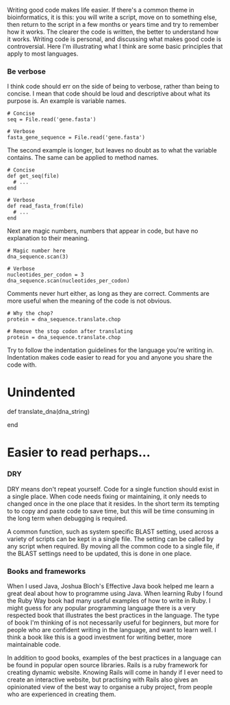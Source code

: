 Writing good code makes life easier. If there's a common theme in bioinformatics, it is this: you will write a script, move on to something else, then return to the script in a few months or years time and try to remember how it works. The clearer the code is written, the better to understand how it works. Writing code is personal, and discussing what makes good code is controversial. Here I'm illustrating what I think are some basic principles that apply to most languages.

### Be verbose

I think code should err on the side of being to verbose, rather than being to concise. I mean that code should be loud and descriptive about what its purpose is. An example is variable names.

    # Concise
    seq = File.read('gene.fasta')
    
    # Verbose
    fasta_gene_sequence = File.read('gene.fasta')

The second example is longer, but leaves no doubt as to what the variable contains. The same can be applied to method names.

    # Concise
    def get_seq(file)
      # ...
    end

    # Verbose
    def read_fasta_from(file)
      # ...
    end

Next are magic numbers, numbers that appear in code, but have no explanation to their meaning.

    # Magic number here
    dna_sequence.scan(3)

    # Verbose
    nucleotides_per_codon = 3
    dna_sequence.scan(nucleotides_per_codon)

Comments never hurt either, as long as they are correct. Comments are more useful when the meaning of the code is not obvious.

    # Why the chop?
    protein = dna_sequence.translate.chop

    # Remove the stop codon after translating
    protein = dna_sequence.translate.chop

Try to follow the indentation guidelines for the language you're writing in. Indentation makes code easier to read for you and anyone you share the code with.

  # Unindented
  def translate_dna(dna_string)
  
  end

  # Easier to read perhaps...

### DRY

DRY means don't repeat yourself. Code for a single function should exist in a single place. When code needs fixing or maintaining, it only needs to changed once in the one place that it resides. In the short term its tempting to to copy and paste code to save time, but this will be time consuming in the long term when debugging is required.

A common function, such as system specific BLAST setting, used across a variety of scripts can be kept in a single file. The setting can be called by any script when required. By moving all the common code to a single file, if the BLAST settings need to be updated, this is done in one place.

### Books and frameworks

When I used Java, Joshua Bloch's  Effective Java book helped me learn a great deal about how to programme using Java. When learning Ruby I found the Ruby Way book had many useful examples of how to write in Ruby. I might guess for any popular programming language there is a very respected book that illustrates the best practices in the language. The type of book I'm thinking of is not necessarily useful for beginners, but more for people who are confident writing in the language, and want to learn well. I think a book like this is a good investment for writing better, more maintainable code.

In addition to good books, examples of the best practices in a language can be found in popular open source libraries. Rails is a ruby framework for creating dynamic website. Knowing Rails will come in handy if I ever need to create an interactive website, but practising with Rails also gives an opinionated view of the best way to organise a ruby project, from people who are experienced in creating them.
